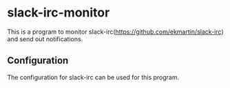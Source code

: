 slack-irc-monitor
=================

This is a program to monitor slack-irc(https://github.com/ekmartin/slack-irc) and send out notifications.

Configuration
-------------
The configuration for slack-irc can be used for this program.
